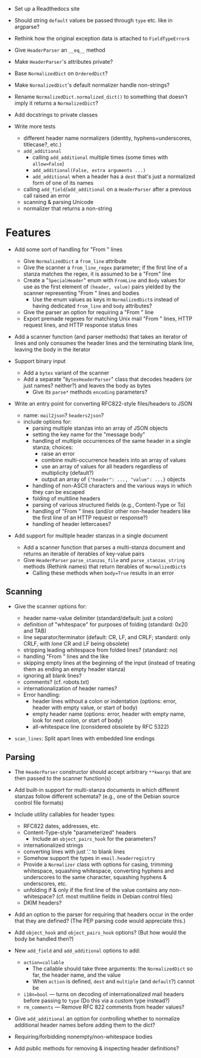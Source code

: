 - Set up a Readthedocs site
- Should string `default` values be passed through `type` etc. like in
  argparse?
- Rethink how the original exception data is attached to `FieldTypeError`s
- Give `HeaderParser` an `__eq__` method
- Make `HeaderParser`'s attributes private?
- Base `NormalizedDict` on `OrderedDict`?
- Make `NormalizedDict`'s default normalizer handle non-strings?
- Rename `NormalizedDict.normalized_dict()` to something that doesn't imply it
  returns a `NormalizedDict`?
- Add docstrings to private classes

- Write more tests
    - different header name normalizers (identity, hyphens=underscores,
      titlecase?, etc.)
    - `add_additional`
        - calling `add_additional` multiple times (some times with
          `allow=False`)
        - `add_additional(False, extra arguments ...)`
        - `add_additional` when a header has a `dest` that's just a normalized
          form of one of its names
    - calling `add_field`/`add_additional` on a `HeaderParser` after a previous
      call raised an error
    - scanning & parsing Unicode
    - normalizer that returns a non-string


Features
========
- Add some sort of handling for "From " lines
    - Give `NormalizedDict` a `from_line` attribute
    - Give the scanner a `from_line_regex` parameter; if the first line of a
      stanza matches the regex, it is assumed to be a "From" line
    - Create a "`SpecialHeader`" enum with `FromLine` and `Body` values for use
      as the first element of `(header, value)` pairs yielded by the scanner
      representing "From " lines and bodies
        - Use the enum values as keys in `NormalizedDict`s instead of having
          dedicated `from_line` and `body` attributes?
    - Give the parser an option for requiring a "From " line
    - Export premade regexes for matching Unix mail "From " lines, HTTP
      request lines, and HTTP response status lines

- Add a scanner function (and parser methods) that takes an iterator of lines
  and only consumes the header lines and the terminating blank line, leaving
  the body in the iterator

- Support binary input
    - Add a `bytes` variant of the scanner
    - Add a separate "`BytesHeaderParser`" class that decodes headers (or just
      names? neither?) and leaves the body as bytes
        - Give its `parse*` methods `encoding` parameters?

- Write an entry point for converting RFC822-style files/headers to JSON
    - name: `mail2json`? `headers2json`?
    - include options for:
        - parsing multiple stanzas into an array of JSON objects
        - setting the key name for the "message body"
        - handling of multiple occurrences of the same header in a single
          stanza; choices:
            - raise an error
            - combine multi-occurrence headers into an array of values
            - use an array of values for all headers regardless of multiplicity
              (default?)
            - output an array of `{"header": ..., "value": ...}` objects
        - handling of non-ASCII characters and the various ways in which they
          can be escaped
        - folding of multiline headers
        - parsing of various structured fields (e.g., Content-Type or To)
        - handling of "From " lines (and/or other non-header headers like the
          first line of an HTTP request or response?)
        - handling of header lettercases?

- Add support for multiple header stanzas in a single document
    - Add a scanner function that parses a multi-stanza document and returns an
      iterable of iterables of key-value pairs
    - Give `HeaderParser` `parse_stanzas_file` and `parse_stanzas_string`
      methods (Rethink names) that return iterables of `NormalizedDict`s
        - Calling these methods when `body=True` results in an error

Scanning
--------
- Give the scanner options for:
    - header name-value delimiter (standard/default: just a colon)
    - definition of "whitespace" for purposes of folding (standard: 0x20 and
      TAB)
    - line separator/terminator (default: CR, LF, and CRLF; standard: only
      CRLF, with lone CR and LF being obsolete)
    - stripping leading whitespace from folded lines? (standard: no)
    - handling "From " lines and the like
    - skipping empty lines at the beginning of the input (instead of treating
      them as ending an empty header stanza)
    - ignoring all blank lines?
    - comments? (cf. robots.txt)
    - internationalization of header names?
    - Error handling:
        - header lines without a colon or indentation (options: error, header
          with empty value, or start of body)
        - empty header name (options: error, header with empty name, look for
          next colon, or start of body)
        - all-whitespace line (considered obsolete by RFC 5322)

- `scan_lines`: Split apart lines with embedded line endings

Parsing
-------
- The `HeaderParser` constructor should accept arbitrary `**kwargs` that are
  then passed to the scanner function(s)

- Add built-in support for multi-stanza documents in which different stanzas
  follow different schemata? (e.g., one of the Debian source control file
  formats)

- Include utility callables for header types:
    - RFC822 dates, addresses, etc.
    - Content-Type-style "parameterized" headers
        - Include an `object_pairs_hook` for the parameters?
    - internationalized strings
    - converting lines with just '.' to blank lines
    - Somehow support the types in `email.headerregistry`
    - Provide a `Normalizer` class with options for casing, trimming
      whitespace, squashing whitespace, converting hyphens and underscores to
      the same character, squashing hyphens & underscores, etc.
    - unfolding if & only if the first line of the value contains any
      non-whitespace? (cf. most multiline fields in Debian control files)
    - DKIM headers?

- Add an option to the parser for requiring that headers occur in the order
  that they are defined?  (The PEP parsing code would appreciate this.)

- Add `object_hook` and `object_pairs_hook` options? (But how would the body be
  handled then?)

- New `add_field` and `add_additional` options to add:
    - `action=callable`
        - The callable should take three arguments: the `NormalizedDict` so
          far, the header name, and the value
        - When `action` is defined, `dest` and `multiple` (and `default`?)
          cannot be
    - `i18n=bool` — turns on decoding of internationalized mail headers before
      passing to `type` (Do this via a custom type instead?)
    - `rm_comments` — Remove RFC 822 comments from header values?

- Give `add_additional` an option for controlling whether to normalize
  additional header names before adding them to the dict?

- Requiring/forbidding nonempty/non-whitespace bodies

- Add public methods for removing & inspecting header definitions?
